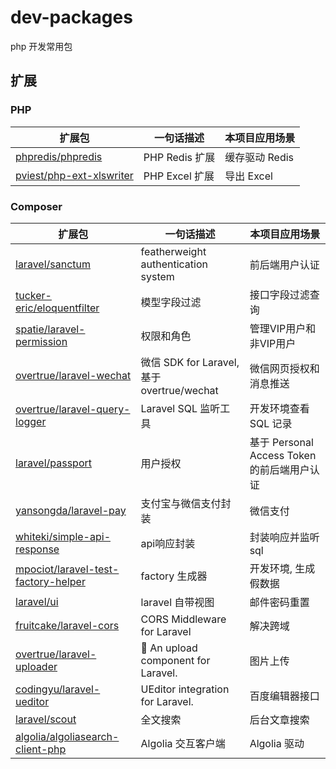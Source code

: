 # dev-packages
php 开发常用包

## 扩展
### PHP
| **扩展包** | **一句话描述** | **本项目应用场景** |
| ---- | ---- | ---- | 
| [phpredis/phpredis](https://github.com/phpredis/phpredis) | PHP Redis 扩展 | 缓存驱动 Redis |
| [pviest/php-ext-xlswriter](https://github.com/viest/php-ext-xlswriter) | PHP Excel 扩展 | 导出 Excel |

### Composer
| **扩展包** | **一句话描述** | **本项目应用场景** |
| ---- | ---- | ---- | 
| [laravel/sanctum](https://github.com/laravel/sanctum) | featherweight authentication system | 前后端用户认证 |
| [tucker-eric/eloquentfilter](https://github.com/tucker-eric/eloquentfilter) | 模型字段过滤 | 接口字段过滤查询 |
| [spatie/laravel-permission](https://github.com/spatie/laravel-permission) | 权限和角色 | 管理VIP用户和非VIP用户 |
| [overtrue/laravel-wechat](https://github.com/overtrue/laravel-wechat) | 微信 SDK for Laravel, 基于 overtrue/wechat | 微信网页授权和消息推送 |
| [overtrue/laravel-query-logger](https://github.com/overtrue/laravel-query-logger) | Laravel SQL 监听工具 | 开发环境查看 SQL 记录 |
| [laravel/passport](https://github.com/laravel/passport) | 用户授权 | 基于 Personal Access Token 的前后端用户认证 |
| [yansongda/laravel-pay](https://github.com/yansongda/laravel-pay) | 支付宝与微信支付封装 | 微信支付 |
| [whiteki/simple-api-response](https://github.com/WhiteKingdom/simple-api-response) | api响应封装 | 封装响应并监听sql |
| [mpociot/laravel-test-factory-helper](https://github.com/mpociot/laravel-test-factory-helper) | factory 生成器 | 开发环境, 生成假数据 |
| [laravel/ui](https://github.com/laravel/ui) | laravel 自带视图 | 邮件密码重置 |
| [fruitcake/laravel-cors](https://github.com/fruitcake/laravel-cors) | CORS Middleware for Laravel | 解决跨域 |
| [overtrue/laravel-uploader](https://github.com/overtrue/laravel-uploader) | 🌴 An upload component for Laravel. | 图片上传 |
| [codingyu/laravel-ueditor](https://github.com/codingyu/laravel-ueditor) | UEditor integration for Laravel. | 百度编辑器接口 |
| [laravel/scout](https://github.com/laravel/scout) | 全文搜索 | 后台文章搜索 |
| [algolia/algoliasearch-client-php](https://github.com/algolia/algoliasearch-client-php) | Algolia 交互客户端 |  Algolia 驱动 |
